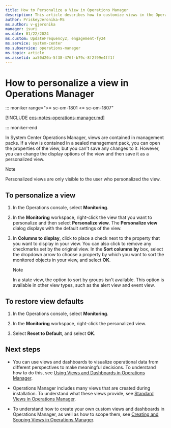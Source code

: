 ```yaml
---
title: How to Personalize a View in Operations Manager
description: This article describes how to customize views in the Operations Manager Operations console.
author: PriskeyJeronika-MS
ms.author: v-gjeronika
manager: jsuri
ms.date: 01/22/2024
ms.custom: UpdateFrequency2, engagement-fy24
ms.service: system-center
ms.subservice: operations-manager
ms.topic: article
ms.assetid: aa50d20a-5f38-476f-b79c-8f2f99e4ff1f
---
```


# How to personalize a view in Operations Manager

::: moniker range=">= sc-om-1801 <= sc-om-1807"

[!INCLUDE [eos-notes-operations-manager.md](../includes/eos-notes-operations-manager.md)]

::: moniker-end

In System Center Operations Manager, views are contained in management packs. If a view is contained in a sealed management pack, you can open the properties of the view, but you can't save any changes to it. However, you can change the display options of the view and then save it as a personalized view.  

> [!NOTE]  
> Personalized views are only visible to the user who personalized the view.  

## To personalize a view  

1.  In the Operations console, select **Monitoring**.  

2.  In the **Monitoring** workspace, right-click the view that you want to personalize and then select **Personalize view**. The **Personalize view** dialog displays with the default settings of the view.  

3.  In **Columns to display**, click to place a check next to the property that you want to display in your view. You can also click to remove any checkmarks set by the original view. In the **Sort columns by** box, select the dropdown arrow to choose a property by which you want to sort the monitored objects in your view, and select **OK**.  

    > [!NOTE]  
    > In a state view, the option to sort by groups isn't available. This option is available in other view types, such as the alert view and event view.  

## To restore view defaults  

1.  In the Operations console, select **Monitoring**.  

2.  In the **Monitoring** workspace, right-click the personalized view.  

3.  Select **Reset to Default**, and select **OK**.  

## Next steps

- You can use views and dashboards to visualize operational data from different perspectives to make meaningful decisions. To understand how to do this, see [Using Views and Dashboards in Operations Manager](manage-console-using-views-dashboards.md).  

- Operations Manager includes many views that are created during installation. To understand what these views provide, see [Standard Views in Operations Manager](manage-console-standard-views.md).  

- To understand how to create your own custom views and dashboards in Operations Manager, as well as how to scope them, see [Creating and Scoping Views in Operations Manager](manage-console-scope-views.md).  
